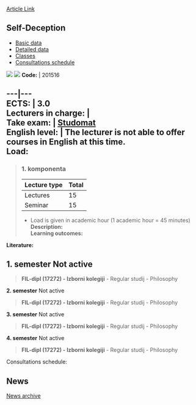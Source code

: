 [Article Link](https://www.fhs.hr/en/course/sel_a)

## Self-Deception
  * [Basic data](https://www.fhs.hr/en/course/sel_a#v1id-523832_577210_1_0 "Basic data")
  * [Detailed data](https://www.fhs.hr/en/course/sel_a#v1id-523832_577210_1_1 "Detailed data")
  * [Classes](https://www.fhs.hr/en/course/sel_a#v1id-523832_577210_1_2 "Classes")
  * [Consultations schedule](https://www.fhs.hr/en/course/sel_a#v1id-523832_577210_1_3 "Consultations schedule")


[![](https://www.fhs.hr/img/flags/gif/hr.gif)](https://www.fhs.hr/predmet/sfu) [![](https://www.fhs.hr/img/flags/gif/gb.gif)](https://www.fhs.hr/en/course/sel_a)
**Code:** |  201516  
  
---|---  
**ECTS:** |  3.0   
**Lecturers in charge:** |   
**Take exam:** |  [Studomat](http://www.isvu.hr/studomat)  
**English level:** |  The lecturer is not able to offer courses in English at this time.   
**Load:**  
---  
> ### 1. komponenta
> | Lecture type | Total  
> ---|---  
> Lectures | 15  
> Seminar | 15  
> * Load is given in academic hour (1 academic hour = 45 minutes)   
**Description:**  
> **Learning outcomes:**  

  
**Literature:**  

  
**1. semester** Not active  
---  
> **FIL-dipl (17272) - Izborni kolegiji** - Regular studij - Philosophy  
>   
  
**2. semester** Not active  
> **FIL-dipl (17272) - Izborni kolegiji** - Regular studij - Philosophy  
>   
  
**3. semester** Not active  
> **FIL-dipl (17272) - Izborni kolegiji** - Regular studij - Philosophy  
>   
  
**4. semester** Not active  
> **FIL-dipl (17272) - Izborni kolegiji** - Regular studij - Philosophy  
>   
Consultations schedule: 


## News
[News archive](https://www.fhs.hr/en/course/sel_a?@=2189r#news_116172 "News archive")
